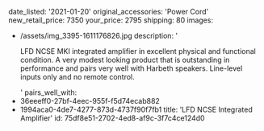 date_listed: '2021-01-20'
original_accessories: 'Power Cord'
new_retail_price: 7350
your_price: 2795
shipping: 80
images:
  - /assets/img_3395-1611176826.jpg
description: '<p>LFD NCSE MKI integrated amplifier in excellent physical and functional condition. A very modest looking product that is outstanding in performance and pairs very well with Harbeth speakers. Line-level inputs only and no remote control.&nbsp;&nbsp;</p>'
pairs_well_with:
  - 36eeeff0-27bf-4eec-955f-f5d74ecab882
  - 1994aca0-4de7-4277-873d-4737f90f7fb1
title: 'LFD NCSE Integrated Amplifier'
id: 75df8e51-2702-4ed8-af9c-3f7c4ce124d0
